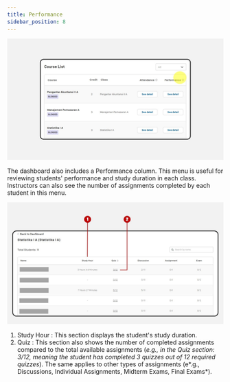 ```yaml
---
title: Performance
sidebar_position: 8
---
```

![](/img/performance-1.jpg)

The dashboard also includes a Performance column. This menu is useful for reviewing students' performance and study duration in each class. Instructors can also see the number of assignments completed by each student in this menu.

![](/img/performance-2.jpg)

1. Study Hour : This section displays the student's study duration.
2. Quiz : This section also shows the number of completed assignments compared to the total available assignments (*e.g., in the Quiz section: 3/12, meaning the student has completed 3 quizzes out of 12 required quizzes*). The same applies to other types of assignments (e*.g., Discussions, Individual Assignments, Midterm Exams, Final Exams*).
